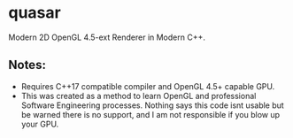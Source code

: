 # quasar
Modern 2D OpenGL 4.5-ext Renderer in Modern C++.

## Notes:
- Requires C++17 compatible compiler and OpenGL 4.5+ capable GPU.
- This was created as a method to learn OpenGL and professional Software Engineering processes. Nothing says this code isnt usable but be warned there is no support, and I am not responsible if you blow up your GPU.